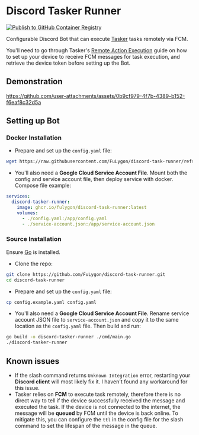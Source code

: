 # Discord Tasker Runner

[![Publish to GitHub Container Registry](https://github.com/FuLygon/discord-task-runner/actions/workflows/publish-package.yaml/badge.svg)](https://github.com/FuLygon/discord-task-runner/actions/workflows/publish-package.yaml)

Configurable Discord Bot that can execute [Tasker](https://tasker.joaoapps.com) tasks remotely via FCM.

You'll need to go through Tasker's [Remote Action Execution](https://tasker.joaoapps.com/userguide/en/fcm.html) guide on how to set up your device to receive FCM messages for task execution, and retrieve the device token before setting up the Bot.

## Demonstration

https://github.com/user-attachments/assets/0b9cf979-4f7b-4389-b152-f6eaf8c32d5a

## Setting up Bot

### Docker Installation

- Prepare and set up the `config.yaml` file:

```bash
wget https://raw.githubusercontent.com/FuLygon/discord-task-runner/refs/heads/main/config.example.yaml -O config.yaml
```

- You'll also need a **Google Cloud Service Account File**. Mount both the config and service account file, then deploy service with docker. Compose file example:

```yaml
services:
  discord-tasker-runner:
    image: ghcr.io/fulygon/discord-task-runner:latest
    volumes:
      - ./config.yaml:/app/config.yaml
      - ./service-account.json:/app/service-account.json
```

### Source Installation

Ensure [Go](https://go.dev/doc/install) is installed.

- Clone the repo:

```bash
git clone https://github.com/FuLygon/discord-task-runner.git
cd discord-task-runner
```

- Prepare and set up the `config.yaml` file:

```bash
cp config.example.yaml config.yaml
```

- You'll also need a **Google Cloud Service Account File**. Rename service account JSON file to `service-account.json` and copy it to the same location as the `config.yaml` file. Then build and run:

```bash
go build -o discord-tasker-runner ./cmd/main.go
./discord-tasker-runner
```

## Known issues
- If the slash command returns `Unknown Integration` error, restarting your **Discord client** will most likely fix it. I haven't found any workaround for this issue.
- Tasker relies on **FCM** to execute task remotely, therefore there is no direct way to tell if the device successfully received the message and executed the task. If the device is not connected to the internet, the message will be **queued** by FCM until the device is back online. To mitigate this, you can configure the `ttl` in the config file for the slash command to set the lifespan of the message in the queue.

